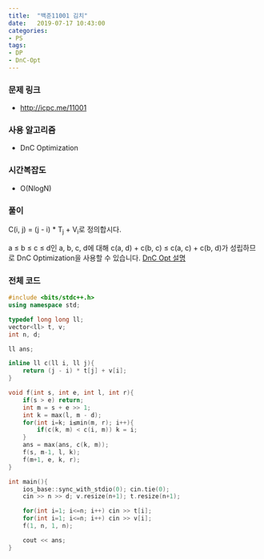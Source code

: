 ```yaml
---
title:  "백준11001 김치"
date:   2019-07-17 10:43:00
categories:
- PS
tags:
- DP
- DnC-Opt
---
```


### 문제 링크
* http://icpc.me/11001

### 사용 알고리즘
* DnC Optimization

### 시간복잡도
* O(NlogN)

### 풀이
C(i, j) = (j - i) * T<sub>j</sub> + V<sub>i</sub>로 정의합시다.<br>

a ≤ b ≤ c ≤ d인 a, b, c, d에 대해 c(a, d) + c(b, c) ≤ c(a, c) + c(b, d)가 성립하므로 DnC Optimization을 사용할 수 있습니다. [DnC Opt 설명](https://justicehui.github.io/hard-algorithm/2019/01/03/DnCOpt/)

### 전체 코드
```cpp
#include <bits/stdc++.h>
using namespace std;

typedef long long ll;
vector<ll> t, v;
int n, d;

ll ans;

inline ll c(ll i, ll j){
	return (j - i) * t[j] + v[i];
}

void f(int s, int e, int l, int r){
	if(s > e) return;
	int m = s + e >> 1;
	int k = max(l, m - d);
	for(int i=k; i≤min(m, r); i++){
		if(c(k, m) < c(i, m)) k = i;
	}
	ans = max(ans, c(k, m));
	f(s, m-1, l, k);
	f(m+1, e, k, r);
}

int main(){
	ios_base::sync_with_stdio(0); cin.tie(0);
	cin >> n >> d; v.resize(n+1); t.resize(n+1);

	for(int i=1; i<=n; i++) cin >> t[i];
	for(int i=1; i<=n; i++) cin >> v[i];
	f(1, n, 1, n);

	cout << ans;
}
```
